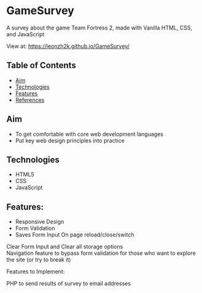 # GameSurvey 

A survey about the game Team Fortress 2, made with Vanilla HTML, CSS, and JavaScript

View at: https://leonzh2k.github.io/GameSurvey/

## Table of Contents
* [Aim](#aim)
* [Technologies](#technologies)
* [Features](#features)
* [References](#references)

## Aim
* To get comfortable with core web development languages
* Put key web design principles into practice

## Technologies
* HTML5
* CSS
* JavaScript


## Features:
* Responsive Design
* Form Validation <br />
* Saves Form Input On page reload/close/switch</br>


Clear Form Input and Clear all storage options <br />
Navigation feature to bypass form validation for those who want to explore the site (or try to break it)


Features to Implement:

PHP to send results of survey to email addresses
 
